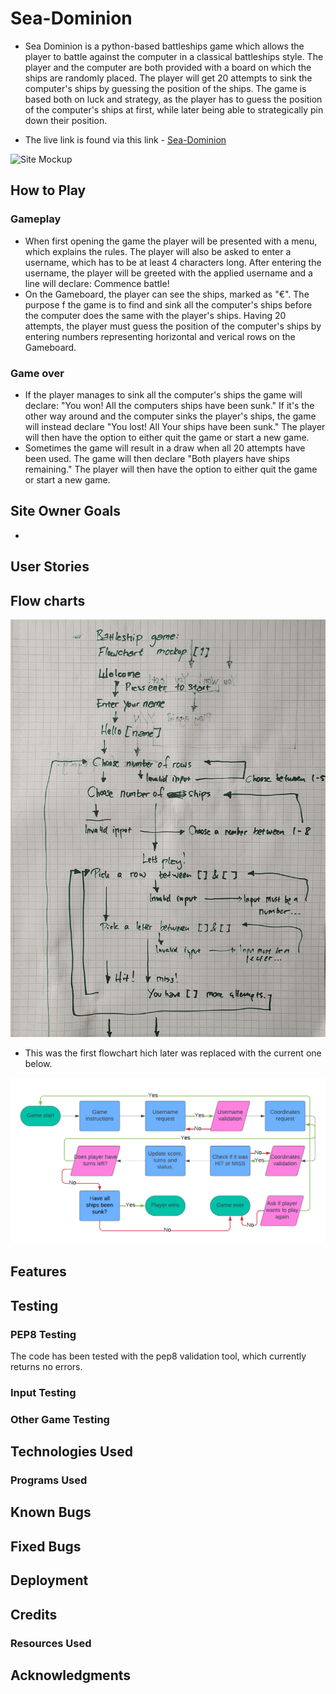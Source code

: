 # Sea-Dominion

- Sea Dominion is a python-based battleships game which allows the player to battle against the computer in a classical battleships style. The player and the computer are both provided with a board on which the ships are randomly placed. The player will get 20 attempts to sink the computer's ships by guessing the position of the ships. The game is based both on luck and strategy, as the player has to guess the position of the computer's ships at first, while later being able to strategically pin down their position.

- The live link is found via this link - [Sea-Dominion]()


![Site Mockup]()

## How to Play
### Gameplay
- When first opening the game the player will be presented with a menu, which explains the rules. The player will also be asked to enter a username, which has to be at least 4 characters long.
After entering the username, the player will be greeted with the applied username and a line will declare: Commence battle!
- On the Gameboard, the player can see the ships, marked as "€". The purpose f the game is to find and sink all the computer's ships before the computer does the same with the player's ships. Having 20 attempts, the player must guess the position of the computer's ships by entering numbers representing horizontal and verical rows on the Gameboard.
### Game over
- If the player manages to sink all the computer's ships the game will declare: "You won! All the computers ships have been sunk." If it's the other way around and the computer sinks the player's ships, the game will instead declare "You lost! All Your ships have been sunk." The player will then have the option to either quit the game or start a new game.
- Sometimes the game will result in a draw when all 20 attempts have been used. The game will then declare "Both players have ships remaining." The player will then have the option to either quit the game or start a new game.

## Site Owner Goals
-

## User Stories



## Flow charts
![Flow Chart ](images/sea-dominion-first-flowchart.jpg)

- This was the first flowchart hich later was replaced with the current one below.

![Flow Chart](images/sea-dominion-flowchart.png)

## Features




## Testing

### PEP8 Testing
The code has been tested with the pep8 validation tool, which currently returns no errors.
### Input Testing

### Other Game Testing

## Technologies Used


### Programs Used


## Known Bugs


## Fixed Bugs


## Deployment

## Credits

### Resources Used

## Acknowledgments
